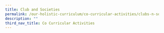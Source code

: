```yaml
---
title: Club and Societies
permalink: /our-holistic-curriculum/co-curricular-activities/clubs-n-societies/entrepreneur-club
description: ""
third_nav_title: Co Curricular Activities
---
```


